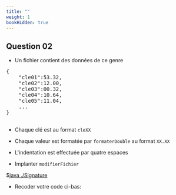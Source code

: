 ```yaml
---
title: ""
weight: 1
bookHidden: true
---
```



<style>
pre > code {
    -webkit-touch-callout: text;
    -webkit-user-select: text;
    -khtml-user-select: text;
    -moz-user-select: text;
    -ms-user-select: text;
    user-select: text;
}
</style>


## Question 02

* Un fichier contient des données de ce genre

<pre>
{
    "cle01":53.32,
    "cle02":12.00,
    "cle03":00.32,
    "cle04":10.64,
    "cle05":11.04,
    ...
}

</pre>

* Chaque clé est au format `cleXX`
* Chaque valeur est formatée par `formaterDouble` au format `XX.XX`
* L'indentation est effectuée par quatre espaces

* Implanter `modifierFichier`

$[java ./Signature]()

* Recoder votre code ci-bas:
